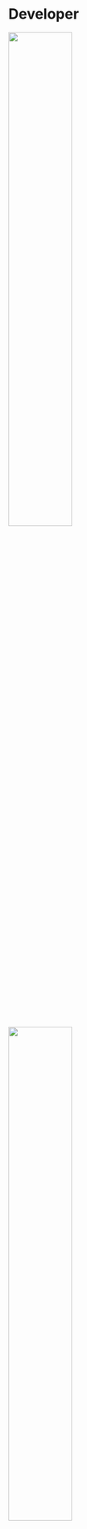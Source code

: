 # Developer

<a href="https://wakatime.com"><img width="50%" src="https://wakatime.com/share/@24d66658-6119-4ac4-8f6a-4476ebfba1ff/52307ec9-5d2e-4aaa-96a0-ec190a83df74.png" /></a>

<a href="https://wakatime.com"><img width="50%" src="https://wakatime.com/share/@24d66658-6119-4ac4-8f6a-4476ebfba1ff/dd2b71ec-adac-497a-8de4-59087e8c1925.png" /></a>

<a href="https://wakatime.com"><img width="50%" src="https://wakatime.com/share/@24d66658-6119-4ac4-8f6a-4476ebfba1ff/fab99189-fe7c-423e-bff5-eac96958b2b0.png" /></a>

<a href="https://wakatime.com"><img width="50%" src="https://wakatime.com/share/@24d66658-6119-4ac4-8f6a-4476ebfba1ff/71afe037-959a-4f84-aecf-77822c5c0c72.png" /></a>

<a href="https://wakatime.com"><img width="50%" src="https://wakatime.com/share/@24d66658-6119-4ac4-8f6a-4476ebfba1ff/696d6fe1-7655-435f-81e9-00b8b761267c.png" /></a>
